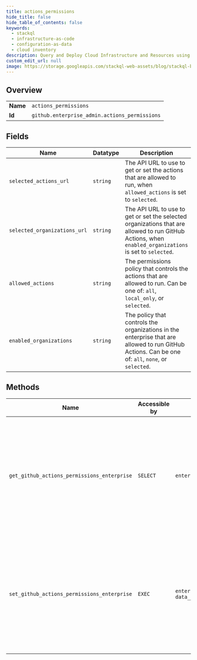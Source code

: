 ```yaml
---
title: actions_permissions
hide_title: false
hide_table_of_contents: false
keywords:
  - stackql
  - infrastructure-as-code
  - configuration-as-data
  - cloud inventory
description: Query and Deploy Cloud Infrastructure and Resources using SQL
custom_edit_url: null
image: https://storage.googleapis.com/stackql-web-assets/blog/stackql-blog-post-featured-image.png
---
```

  
    

## Overview
<table><tbody>
<tr><td><b>Name</b></td><td><code>actions_permissions</code></td></tr>
<tr><td><b>Id</b></td><td><code>github.enterprise_admin.actions_permissions</code></td></tr>
</tbody></table>

## Fields
| Name | Datatype | Description |
| ---- | -------- | ----------- |
| `selected_actions_url` | `string` | The API URL to use to get or set the actions that are allowed to run, when `allowed_actions` is set to `selected`. |
| `selected_organizations_url` | `string` | The API URL to use to get or set the selected organizations that are allowed to run GitHub Actions, when `enabled_organizations` is set to `selected`. |
| `allowed_actions` | `string` | The permissions policy that controls the actions that are allowed to run. Can be one of: `all`, `local_only`, or `selected`. |
| `enabled_organizations` | `string` | The policy that controls the organizations in the enterprise that are allowed to run GitHub Actions. Can be one of: `all`, `none`, or `selected`. |
## Methods
| Name | Accessible by | Required Params | Description |
| ---- | ------------- | --------------- | ----------- |
| `get_github_actions_permissions_enterprise` | `SELECT` | `enterprise` | Gets the GitHub Actions permissions policy for organizations and allowed actions in an enterprise.<br /><br />You must authenticate using an access token with the `admin:enterprise` scope to use this endpoint. |
| `set_github_actions_permissions_enterprise` | `EXEC` | `enterprise, data__enabled_organizations` | Sets the GitHub Actions permissions policy for organizations and allowed actions in an enterprise.<br /><br />You must authenticate using an access token with the `admin:enterprise` scope to use this endpoint. |
